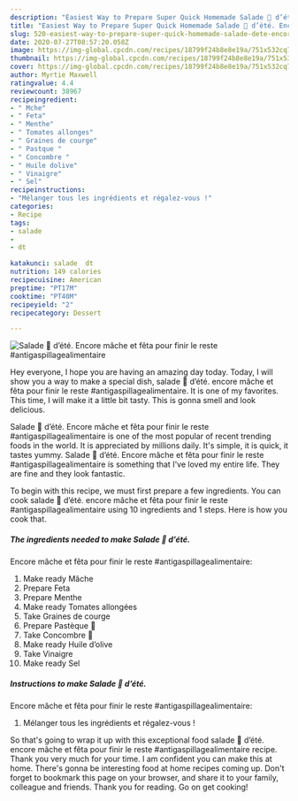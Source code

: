 ```yaml
---
description: "Easiest Way to Prepare Super Quick Homemade Salade 🥗 d’été. Encore mâche et fêta pour finir le reste #antigaspillagealimentaire"
title: "Easiest Way to Prepare Super Quick Homemade Salade 🥗 d’été. Encore mâche et fêta pour finir le reste #antigaspillagealimentaire"
slug: 520-easiest-way-to-prepare-super-quick-homemade-salade-dete-encore-mache-et-feta-pour-finir-le-reste-antigaspillagealimentaire
date: 2020-07-27T08:57:20.058Z
image: https://img-global.cpcdn.com/recipes/18799f24b8e8e19a/751x532cq70/salade-🥗-dete-encore-mache-et-feta-pour-finir-le-reste-antigaspillagealimentaire-photo-principale-de-la-recette.jpg
thumbnail: https://img-global.cpcdn.com/recipes/18799f24b8e8e19a/751x532cq70/salade-🥗-dete-encore-mache-et-feta-pour-finir-le-reste-antigaspillagealimentaire-photo-principale-de-la-recette.jpg
cover: https://img-global.cpcdn.com/recipes/18799f24b8e8e19a/751x532cq70/salade-🥗-dete-encore-mache-et-feta-pour-finir-le-reste-antigaspillagealimentaire-photo-principale-de-la-recette.jpg
author: Myrtie Maxwell
ratingvalue: 4.4
reviewcount: 38967
recipeingredient:
- " Mche"
- " Feta"
- " Menthe"
- " Tomates allonges"
- " Graines de courge"
- " Pastque "
- " Concombre "
- " Huile dolive"
- " Vinaigre"
- " Sel"
recipeinstructions:
- "Mélanger tous les ingrédients et régalez-vous !"
categories:
- Recipe
tags:
- salade
- 
- dt

katakunci: salade  dt 
nutrition: 149 calories
recipecuisine: American
preptime: "PT17M"
cooktime: "PT40M"
recipeyield: "2"
recipecategory: Dessert

---
```



![Salade 🥗 d’été.
Encore mâche et fêta pour finir le reste #antigaspillagealimentaire](https://img-global.cpcdn.com/recipes/18799f24b8e8e19a/751x532cq70/salade-🥗-dete-encore-mache-et-feta-pour-finir-le-reste-antigaspillagealimentaire-photo-principale-de-la-recette.jpg)

Hey everyone, I hope you are having an amazing day today. Today, I will show you a way to make a special dish, salade 🥗 d’été.
encore mâche et fêta pour finir le reste #antigaspillagealimentaire. It is one of my favorites. This time, I will make it a little bit tasty. This is gonna smell and look delicious.



Salade 🥗 d’été.
Encore mâche et fêta pour finir le reste #antigaspillagealimentaire is one of the most popular of recent trending foods in the world. It is appreciated by millions daily. It's simple, it is quick, it tastes yummy. Salade 🥗 d’été.
Encore mâche et fêta pour finir le reste #antigaspillagealimentaire is something that I've loved my entire life. They are fine and they look fantastic.


To begin with this recipe, we must first prepare a few ingredients. You can cook salade 🥗 d’été.
encore mâche et fêta pour finir le reste #antigaspillagealimentaire using 10 ingredients and 1 steps. Here is how you cook that.

<!--inarticleads1-->

##### The ingredients needed to make Salade 🥗 d’été.
Encore mâche et fêta pour finir le reste #antigaspillagealimentaire:

1. Make ready  Mâche
1. Prepare  Feta
1. Prepare  Menthe
1. Make ready  Tomates allongées
1. Take  Graines de courge
1. Prepare  Pastèque 🍉
1. Take  Concombre 🥒
1. Make ready  Huile d’olive
1. Take  Vinaigre
1. Make ready  Sel




<!--inarticleads2-->

##### Instructions to make Salade 🥗 d’été.
Encore mâche et fêta pour finir le reste #antigaspillagealimentaire:

1. Mélanger tous les ingrédients et régalez-vous !




So that's going to wrap it up with this exceptional food salade 🥗 d’été.
encore mâche et fêta pour finir le reste #antigaspillagealimentaire recipe. Thank you very much for your time. I am confident you can make this at home. There's gonna be interesting food at home recipes coming up. Don't forget to bookmark this page on your browser, and share it to your family, colleague and friends. Thank you for reading. Go on get cooking!
